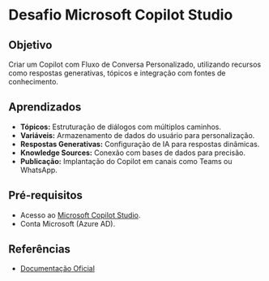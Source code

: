# Desafio Microsoft Copilot Studio  

## Objetivo  
Criar um Copilot com Fluxo de Conversa Personalizado, utilizando recursos como respostas generativas, tópicos e integração com fontes de conhecimento.  

## Aprendizados  
- **Tópicos:** Estruturação de diálogos com múltiplos caminhos.  
- **Variáveis:** Armazenamento de dados do usuário para personalização.  
- **Respostas Generativas:** Configuração de IA para respostas dinâmicas.  
- **Knowledge Sources:** Conexão com bases de dados para precisão.  
- **Publicação:** Implantação do Copilot em canais como Teams ou WhatsApp.  

## Pré-requisitos  
- Acesso ao [Microsoft Copilot Studio](https://aka.ms/copilotstudio).  
- Conta Microsoft (Azure AD).  

## Referências  
- [Documentação Oficial](https://learn.microsoft.com/pt-br/microsoft-copilot-studio/)  
